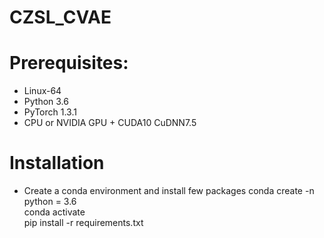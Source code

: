 # CZSL_CVAE


# Prerequisites:
- Linux-64
- Python 3.6
- PyTorch 1.3.1
- CPU or NVIDIA GPU + CUDA10 CuDNN7.5

# Installation
- Create a conda environment and install few packages
  conda create -n <env name> python = 3.6\
  conda activate <env name>\
  pip install -r requirements.txt
  

